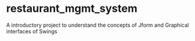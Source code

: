 # restaurant_mgmt_system
A introductory project to understand the concepts of Jform and Graphical interfaces of Swings
